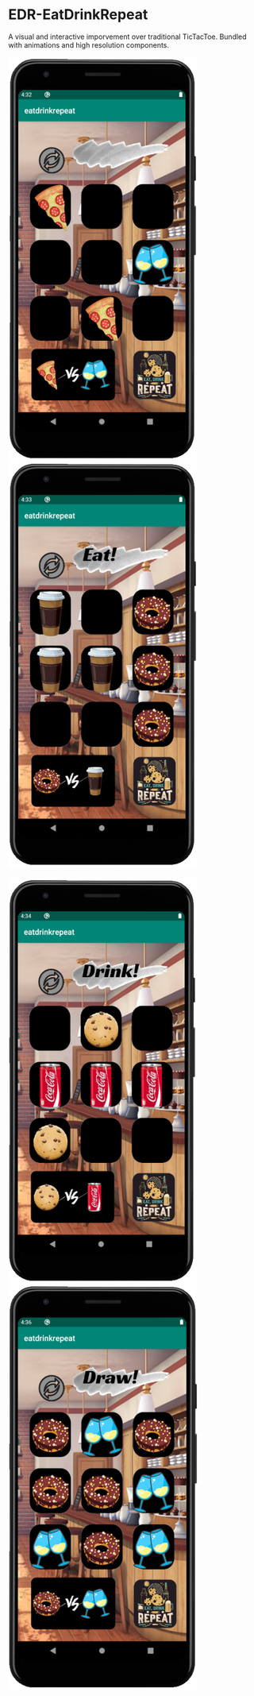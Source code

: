 # EDR-EatDrinkRepeat
 A visual and interactive imporvement over traditional TicTacToe. Bundled with animations and high resolution components. 

<img src="Screenshots/Main1.png" alt="EDR 1" width="380" height="816"/> &nbsp; &nbsp; <img src="Screenshots/Main2.png" alt="EDR 2" width="380" height="816"/>
<br><br>
<img src="Screenshots/Main3.png" alt="EDR 3" width="380" height="816"/> &nbsp; &nbsp; <img src="Screenshots/Main4.png" alt="EDR 4" width="380" height="816"/>

